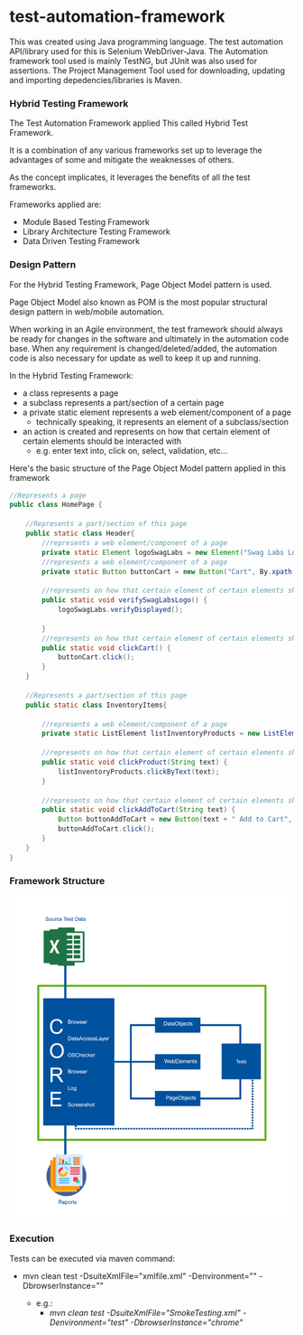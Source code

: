 # test-automation-framework

This was created using Java programming language. The test automation API/library used for this 
is Selenium WebDriver-Java. The Automation framework tool used is mainly TestNG, but JUnit was also used for assertions. The Project Management Tool used for downloading, updating and importing depedencies/libraries is Maven.


### Hybrid Testing Framework

The Test Automation Framework applied This called Hybrid Test Framework.

It is a combination of any various frameworks set up to leverage the advantages of some and mitigate the weaknesses of others. 

As the concept implicates, it leverages the benefits of all the test frameworks.

Frameworks applied are:
- Module Based Testing Framework
- Library Architecture Testing Framework
- Data Driven Testing Framework

### Design Pattern
For the Hybrid Testing Framework, Page Object Model pattern is used.

Page Object Model also known as POM is the most popular structural design pattern in web/mobile automation.

When working in an Agile environment, the test framework should always be ready for changes in the software and 
ultimately in the automation code base. When any requirement is changed/deleted/added, the automation code
is also necessary for update as well to keep it up and running. 

In the Hybrid Testing Framework:
 - a class represents a page
 - a subclass represents a part/section of a certain page
 - a private static element represents a web element/component of a page
   - technically speaking, it represents an element of a subclass/section
 - an action is created and represents on how that certain element of certain elements should be interacted with
   - e.g. enter text into, click on, select, validation, etc...

Here's the basic structure of the Page Object Model pattern applied in this framework

```Java
//Represents a page
public class HomePage {
    
    //Represents a part/section of this page
    public static class Header{
        //represents a web element/component of a page
        private static Element logoSwagLabs = new Element("Swag Labs Logo", By.xpath("//div[@class='app_logo']"));
        //represents a web element/component of a page
        private static Button buttonCart = new Button("Cart", By.xpath("//a[@class='shopping_cart_link']"));
        
        //represents on how that certain element of certain elements should be interacted with
        public static void verifySwagLabsLogo() {
            logoSwagLabs.verifyDisplayed();

        }
        //represents on how that certain element of certain elements should be interacted with
        public static void clickCart() {
            buttonCart.click();
        }
    }

    //Represents a part/section of this page
    public static class InventoryItems{
        
        //represents a web element/component of a page
        private static ListElement listInventoryProducts = new ListElement("Inventory Products", By.xpath("//div[@class='inventory_item']//div[@class='inventory_item_name']"));

        //represents on how that certain element of certain elements should be interacted with
        public static void clickProduct(String text) {
            listInventoryProducts.clickByText(text);
        }

        //represents on how that certain element of certain elements should be interacted with
        public static void clickAddToCart(String text) {
            Button buttonAddToCart = new Button(text + " Add to Cart", By.xpath("//div[@id]//div[text()='"+text+"']//ancestor::div[@class='inventory_item_description']//button"));
            buttonAddToCart.click();
        }
    }
}
```


### Framework Structure

![](src/main/resources/documentation/diagram.png)

### Execution

Tests can be executed via maven command:

 - mvn clean test -DsuiteXmlFile="xmlfile.xml" -Denvironment="<environment>" -DbrowserInstance="<browserName>"
   - e.g.:
     - *mvn clean test -DsuiteXmlFile="SmokeTesting.xml" -Denvironment="test" -DbrowserInstance="chrome"*